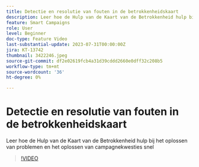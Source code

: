 ```yaml
---
title: Detectie en resolutie van fouten in de betrokkenheidskaart
description: Leer hoe de Hulp van de Kaart van de Betrokkenheid hulp bij het oplossen van problemen en het oplossen van campagnekwesties snel
feature: Smart Campaigns
role: User
level: Beginner
doc-type: Feature Video
last-substantial-update: 2023-07-31T00:00:00Z
jira: KT-13742
thumbnail: 3422246.jpeg
source-git-commit: df2e02619fcb4a31d39cddd2660e0dff32c208b5
workflow-type: tm+mt
source-wordcount: '36'
ht-degree: 0%

---
```



# Detectie en resolutie van fouten in de betrokkenheidskaart

Leer hoe de Hulp van de Kaart van de Betrokkenheid hulp bij het oplossen van problemen en het oplossen van campagnekwesties snel

>[!VIDEO](https://video.tv.adobe.com/v/3422246/?learn=on)
